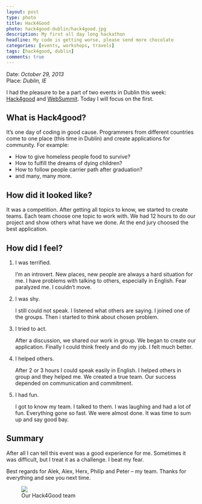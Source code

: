 ```yaml
---
layout: post
type: photo
title: Hack4Good
photo: hack4good-dublin/hack4good.jpg
description: My first all day long hackathon
headline: My code is getting worse, please send more chocolate
categories: [events, workshops, travels]
tags: [hack4good, dublin]
comments: true
---
```


Date: *October 29, 2013*<br>
Place: *Dublin, IE*

I had the pleasure to be a part of two events in Dublin this week: [Hack4good](http://hack4good.io/) and [WebSummit](http://2013.websummit.net/). Today I will focus on the first.

## What is Hack4good?

It’s one day of coding in good cause. Programmers from different countries come to one place (this time in Dublin) and create applications for community. For example:

- How to give homeless people food to survive?
- How to fulfill the dreams of dying children?
- How to follow people carrier path after graduation?
- and many, many more.

## How did it looked like?

It was a competition. After getting all topics to know, we started to create teams. Each team choose one topic to work with. We had 12 hours to do our project and show others what have we done. At the end jury choosed the best application.

## How did I feel?

1. I was terrified.

    I’m an introvert. New places, new people are always a hard situation for me. I have problems with talking to others, especially in English. Fear paralyzed me. I couldn’t move.

2. I was shy.

    I still could not speak. I listened what others are saying. I joined one of the groups. Then i started to think about chosen problem.

3. I tried to act.

    After a discussion, we shared our work in group. We began to create our application. Finally I could think freely and do my job. I felt much better.

4. I helped others.

    After 2 or 3 hours I could speak easily in English. I helped others in group and they helped me. We created a true team. Our success depended on communication and commitment.

5. I had fun.

    I got to know my team. I talked to them. I was laughing and had a lot of fun. Everything gone so fast. We were almost done. It was time to sum up and say good bay.

## Summary

After all I can tell this event was a good experience for me. Sometimes it was difficult, but I treat it as a challenge. I beat my fear.

Best regards for Alek, Alex, Herx, Philip and Peter – my team. Thanks for everything and see you next time.

<figure>
  <a href="{{ site.baseurl_root }}/images/hack4good-dublin/hack4good.jpg"><img src="{{ site.baseurl_root }}/images/hack4good-dublin/hack4good.jpg"></a>
  <figcaption>Our Hack4Good team</figcaption>
</figure>
